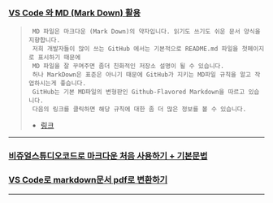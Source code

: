 
### [VS Code 와 MD (Mark Down) 활용](https://junostudio.tistory.com/7)
> ```
>  MD 파일은 마크다운 (Mark Down)의 약자입니다. 읽기도 쓰기도 쉬운 문서 양식을 지향합니다.
>  저희 개발자들이 많이 쓰는 GitHub 에서는 기본적으로 README.md 파일을 첫페이지로 표시하기 때문에 
>  MD 파일을 잘 꾸며주면 좀더 친화적인 저장소 설명이 될 수 있습니다. 
>  허나 MarkDown은 표준은 아니기 때문에 GitHub가 지키는 MD파일 규칙을 알고 작업하시는게 좋습니다. 
>  GitHub는 기본 MD파일의 변형판인 Github-Flavored Markdown을 따르고 있습니다. 
>  다음의 링크를 클릭하면 해당 규칙에 대한 좀 더 많은 정보를 볼 수 있습니다.
> ```
>  * [링크](https://docs.github.com/en/get-started/writing-on-github)
    

------------------------------------------------------------------
### [비쥬얼스튜디오코드로 마크다운 처음 사용하기 + 기본문법](https://parkjava.tistory.com/23)
### [VS Code로 markdown문서 pdf로 변환하기](https://velog.io/@723poil/VS-Code%EB%A1%9C-markdown%EB%AC%B8%EC%84%9C-pdf%EB%A1%9C-%EB%B3%80%ED%99%98%ED%95%98%EA%B8%B0)
------------------------------------------------------------------